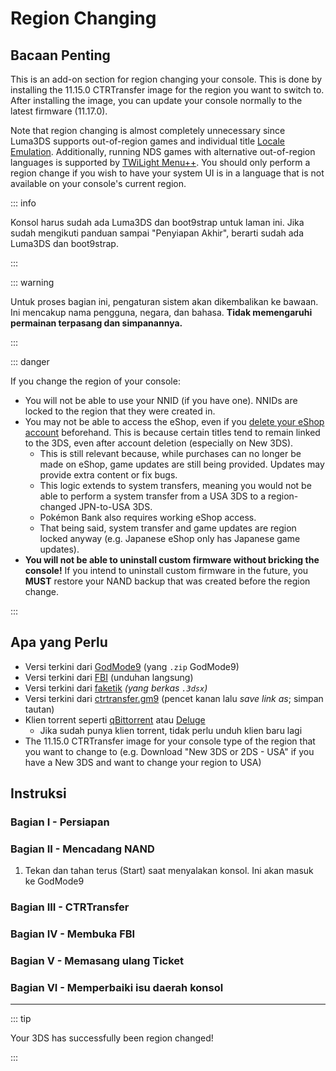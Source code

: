 # Region Changing

## Bacaan Penting

This is an add-on section for region changing your console. This is done by installing the 11.15.0 CTRTransfer image for the region you want to switch to. After installing the image, you can update your console normally to the latest firmware (11.17.0).

Note that region changing is almost completely unnecessary since Luma3DS supports out-of-region games and individual title [Locale Emulation](https://github.com/LumaTeam/Luma3DS/wiki/Optional-features). Additionally, running NDS games with alternative out-of-region languages is supported by [TWiLight Menu++](https://github.com/DS-Homebrew/TWiLightMenu/releases). You should only perform a region change if you wish to have your system UI is in a language that is not available on your console's current region.

::: info

Konsol harus sudah ada Luma3DS dan boot9strap untuk laman ini. Jika sudah mengikuti panduan sampai "Penyiapan Akhir", berarti sudah ada Luma3DS dan boot9strap.

:::

::: warning

Untuk proses bagian ini, pengaturan sistem akan dikembalikan ke bawaan. Ini mencakup nama pengguna, negara, dan bahasa. **Tidak memengaruhi permainan terpasang dan simpanannya.**

:::

::: danger

If you change the region of your console:

- You will not be able to use your NNID (if you have one). NNIDs are locked to the region that they were created in.
- You may not be able to access the eShop, even if you [delete your eShop account](https://en-americas-support.nintendo.com/app/answers/detail/a_id/74/~/how-to-delete-a-nintendo-eshop-account) beforehand. This is because certain titles tend to remain linked to the 3DS, even after account deletion (especially on New 3DS).
  - This is still relevant because, while purchases can no longer be made on eShop, game updates are still being provided. Updates may provide extra content or fix bugs.
  - This logic extends to system transfers, meaning you would not be able to perform a system transfer from a USA 3DS to a region-changed JPN-to-USA 3DS.
  - Pokémon Bank also requires working eShop access.
  - That being said, system transfer and game updates are region locked anyway (e.g. Japanese eShop only has Japanese game updates).
- **You will not be able to uninstall custom firmware without bricking the console!** If you intend to uninstall custom firmware in the future, you **MUST** restore your NAND backup that was created before the region change.

:::

## Apa yang Perlu

- Versi terkini dari [GodMode9](https://github.com/d0k3/GodMode9/releases/latest) (yang `.zip` GodMode9)
- Versi terkini dari [FBI](https://github.com/nh-server/FBI-NH/releases/download/2.6.1/FBI.3dsx) (unduhan langsung)
- Versi terkini dari [faketik](https://github.com/ihaveamac/faketik/releases/latest) _(yang berkas `.3dsx`)_
- Versi terkini dari [ctrtransfer.gm9](https://raw.githubusercontent.com/nh-server/scripts/refs/heads/main/3DS/ctrtransfer.gm9) (pencet kanan lalu _save link as_; simpan tautan)
- Klien torrent seperti [qBittorrent](https://www.qbittorrent.org/download.php) atau [Deluge](http://dev.deluge-torrent.org/wiki/Download)
  - Jika sudah punya klien torrent, tidak perlu unduh klien baru lagi
- The 11.15.0 CTRTransfer image for your console type of the region that you want to change to (e.g. Download "New 3DS or 2DS - USA" if you have a New 3DS and want to change your region to USA)

<!--@include: ./_include/ctrtransfer-images.md -->

## Instruksi

### Bagian I - Persiapan

<!--@include: ./_include/ctrtransfer-prep.md -->

### Bagian II - Mencadang NAND

1. Tekan dan tahan terus (Start) saat menyalakan konsol. Ini akan masuk ke GodMode9

<!--@include: ./_include/nand-backup.md -->

### Bagian III - CTRTransfer

<!--@include: ./_include/ctrtransfer-main.md -->

### Bagian IV - Membuka FBI

<!--@include: ./_include/launch-hbl-dlp.md -->

### Bagian V - Memasang ulang Ticket

<!--@include: ./_include/ctrtransfer-ticket-copy.md -->

### Bagian VI - Memperbaiki isu daerah konsol

<!--@include: ./_include/ctrnand-datayeet.md -->

___

::: tip

Your 3DS has successfully been region changed!

:::
